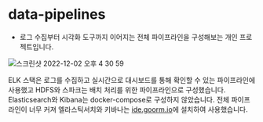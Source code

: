 # data-pipelines
- 로그 수집부터 시각화 도구까지 이어지는 전체 파이프라인을 구성해보는 개인 프로젝트입니다.

![스크린샷 2022-12-02 오후 4 30 59](https://user-images.githubusercontent.com/50171632/205239615-69152b4b-112b-492e-ae90-ef752b436f6b.png)

ELK 스택은 로그를 수집하고 실시간으로 대시보드를 통해 확인할 수 있는 파이프라인에 사용했고 HDFS와 스파크는 배치 처리를 위한 파이프라인으로 구성했습니다.  
Elasticsearch와 Kibana는 docker-compose로 구성하지 않았습니다. 전체 파이프라인이 너무 커져 엘라스틱서치와 키바나는 [ide.goorm.io](https://ide.goorm.io)에 설치하여 사용했습니다.  
